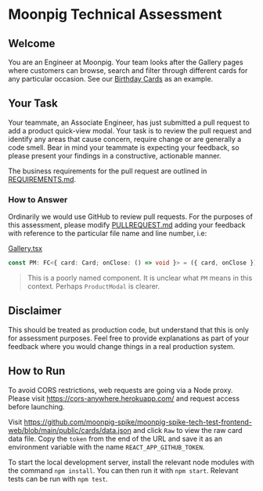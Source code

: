 # Moonpig Technical Assessment

## Welcome

You are an Engineer at Moonpig. Your team looks after the Gallery pages where customers can browse, search and filter through different cards for any particular occasion. See our [Birthday Cards](https://www.moonpig.com/uk/personalised-cards/birthday/all/) as an example.

## Your Task

Your teammate, an Associate Engineer, has just submitted a pull request to add a product quick-view modal. Your task is to review the pull request and identify any areas that cause concern, require change or are generally a code smell. Bear in mind your teammate is expecting your feedback, so please present your findings in a constructive, actionable manner.

The business requirements for the pull request are outlined in [REQUIREMENTS.md](REQUIREMENTS.md).

### How to Answer

Ordinarily we would use GitHub to review pull requests. For the purposes of this assessment, please modify [PULLREQUEST.md](PULLREQUEST.md) adding your feedback with reference to the particular file name and line number, i.e:

[Gallery.tsx](/src/components/Gallery.tsx#L127)

```typescript
const PM: FC<{ card: Card; onClose: () => void }> = ({ card, onClose }) => {
```

> This is a poorly named component. It is unclear what `PM` means in this context. Perhaps `ProductModal` is clearer.

## Disclaimer

This should be treated as production code, but understand that this is only for assessment purposes. Feel free to provide explanations as part of your feedback where you would change things in a real production system.

## How to Run

To avoid CORS restrictions, web requests are going via a Node proxy. Please visit https://cors-anywhere.herokuapp.com/ and request access before launching.

Visit https://github.com/moonpig-spike/moonpig-spike-tech-test-frontend-web/blob/main/public/cards/data.json and click `Raw` to view the raw card data file. Copy the `token` from the end of the URL and save it as an environment variable with the name `REACT_APP_GITHUB_TOKEN`.

To start the local development server, install the relevant node modules with the command `npm install`. You can then run it with `npm start`. Relevant tests can be run with `npm test`.
